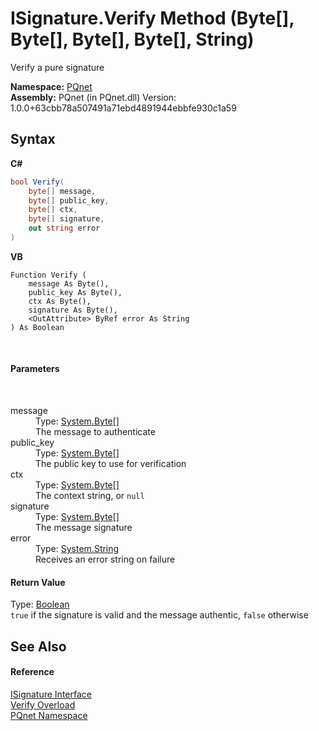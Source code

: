 # ISignature.Verify Method (Byte[], Byte[], Byte[], Byte[], String)
 

Verify a pure signature

**Namespace:**&nbsp;<a href="fc4f881f-e121-9cf0-ed49-65bf6b5a005d">PQnet</a><br />**Assembly:**&nbsp;PQnet (in PQnet.dll) Version: 1.0.0+63cbb78a507491a71ebd4891944ebbfe930c1a59

## Syntax

**C#**<br />
``` C#
bool Verify(
	byte[] message,
	byte[] public_key,
	byte[] ctx,
	byte[] signature,
	out string error
)
```

**VB**<br />
``` VB
Function Verify ( 
	message As Byte(),
	public_key As Byte(),
	ctx As Byte(),
	signature As Byte(),
	<OutAttribute> ByRef error As String
) As Boolean
```

<br />

#### Parameters
&nbsp;<dl><dt>message</dt><dd>Type: <a href="https://docs.microsoft.com/dotnet/api/system.byte" target="_blank" rel="noopener noreferrer">System.Byte</a>[]<br />The message to authenticate</dd><dt>public_key</dt><dd>Type: <a href="https://docs.microsoft.com/dotnet/api/system.byte" target="_blank" rel="noopener noreferrer">System.Byte</a>[]<br />The public key to use for verification</dd><dt>ctx</dt><dd>Type: <a href="https://docs.microsoft.com/dotnet/api/system.byte" target="_blank" rel="noopener noreferrer">System.Byte</a>[]<br />The context string, or `null`</dd><dt>signature</dt><dd>Type: <a href="https://docs.microsoft.com/dotnet/api/system.byte" target="_blank" rel="noopener noreferrer">System.Byte</a>[]<br />The message signature</dd><dt>error</dt><dd>Type: <a href="https://docs.microsoft.com/dotnet/api/system.string" target="_blank" rel="noopener noreferrer">System.String</a><br />Receives an error string on failure</dd></dl>

#### Return Value
Type: <a href="https://docs.microsoft.com/dotnet/api/system.boolean" target="_blank" rel="noopener noreferrer">Boolean</a><br />`true` if the signature is valid and the message authentic, `false` otherwise

## See Also


#### Reference
<a href="4b80cef4-24a0-c733-a838-392068369ad7">ISignature Interface</a><br /><a href="82739381-d6de-13a3-d380-27979193591d">Verify Overload</a><br /><a href="fc4f881f-e121-9cf0-ed49-65bf6b5a005d">PQnet Namespace</a><br />